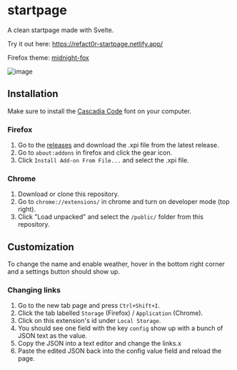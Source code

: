 # startpage

A clean startpage made with Svelte.

Try it out here: https://refact0r-startpage.netlify.app/

Firefox theme: [midnight-fox](https://github.com/refact0r/midnight-fox)

![image](https://user-images.githubusercontent.com/34758569/175853091-fd5f09cd-1bb3-44a7-9aed-14ee52ce3ee4.png)

## Installation

Make sure to install the [Cascadia Code](https://github.com/microsoft/cascadia-code) font on your computer.

### Firefox

1. Go to the [releases](https://github.com/refact0r/startpage/releases) and download the .xpi file from the latest release.
2. Go to `about:addons` in firefox and click the gear icon.
3. Click `Install Add-on From File...` and select the .xpi file.

### Chrome

1. Download or clone this repository.
2. Go to `chrome://extensions/` in chrome and turn on developer mode (top right).
3. Click "Load unpacked" and select the `/public/` folder from this repository.

## Customization

To change the name and enable weather, hover in the bottom right corner and a settings button should show up. 

### Changing links

1. Go to the new tab page and press `Ctrl+Shift+I`.
2. Click the tab labelled `Storage` (Firefox) / `Application` (Chrome).
3. Click on this extension's id under `Local Storage`.
4. You should see one field with the key `config` show up with a bunch of JSON text as the value.
5. Copy the JSON into a text editor and change the links.x
6. Paste the edited JSON back into the config value field and reload the page.
